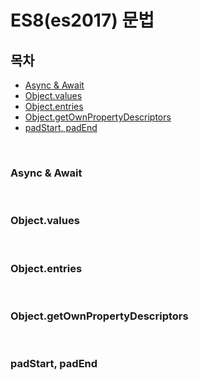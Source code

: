 # ES8(es2017) 문법

## 목차
* [Async & Await](#async--await)
* [Object.values](#objectvalues)
* [Object.entries](#objectentries)
* [Object.getOwnPropertyDescriptors](#objectgetownpropertydescriptors)
* [padStart, padEnd](#padstart-padend)

<br>

### Async & Await

<br>

### Object.values

<br>

### Object.entries

<br>

### Object.getOwnPropertyDescriptors

<br>

### padStart, padEnd
